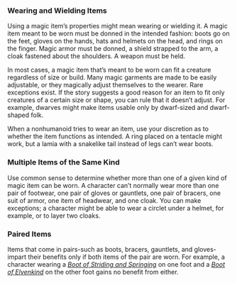### Wearing and Wielding Items

Using a magic item’s properties might mean wearing or wielding it.
A magic item meant to be worn must be donned in the intended fashion: boots go on the feet, gloves on the hands, hats and helmets on the head, and rings on the finger.
Magic armor must be donned, a shield strapped to the arm, a cloak fastened about the shoulders.
A weapon must be held.

In most cases, a magic item that’s meant to be worn can fit a creature regardless of size or build.
Many magic garments are made to be easily adjustable, or they magically adjust themselves to the wearer.
Rare exceptions exist.
If the story suggests a good reason for an item to fit only creatures of a certain size or shape, you can rule that it doesn’t adjust.
For example, dwarves might make items usable only by dwarf-sized and dwarf-shaped folk.

When a nonhumanoid tries to wear an item, use your discretion as to whether the item functions as intended.
A ring placed on a tentacle might work, but a lamia with a snakelike tail instead of legs can’t wear boots.

### Multiple Items of the Same Kind

Use common sense to determine whether more than one of a given kind of magic item can be worn.
A character can’t normally wear more than one pair of footwear, one pair of gloves or gauntlets, one pair of bracers, one suit of armor, one item of headwear, and one cloak.
You can make exceptions; a character might be able to wear a circlet under a helmet, for example, or to layer two cloaks.

### Paired Items

Items that come in pairs-such as boots, bracers, gauntlets, and gloves-impart their benefits only if both items of the pair are worn.
For example, a character wearing a _[Boot of Striding and Springing](#Boots_of_Striding_and_Springing_boots_of_striding_and_springing)_ on one foot and a _[Boot of Elvenkind](#Boots_of_Elvenkind_boots_of_elvenkind)_ on the other foot gains no benefit from either.
